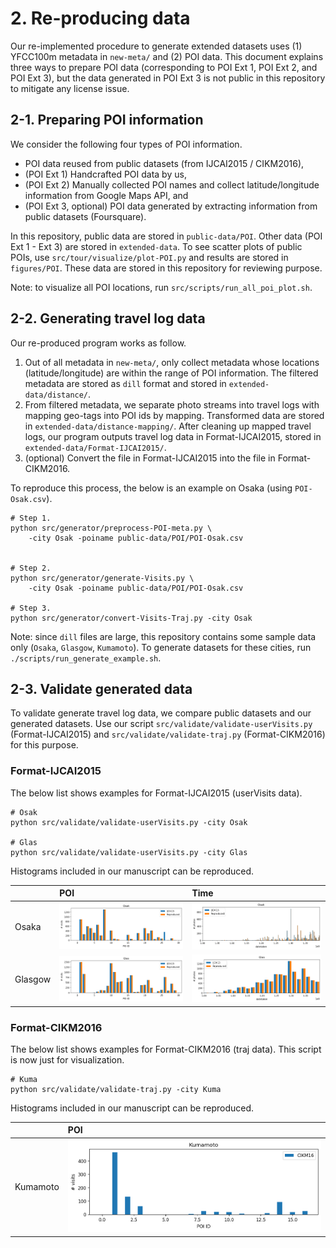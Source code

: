 # 2. Re-producing data

Our re-implemented procedure to generate extended datasets uses (1) YFCC100m metadata in `new-meta/` and (2) POI data. This document explains three ways to prepare POI data (corresponding to POI Ext 1, POI Ext 2, and POI Ext 3), but the data generated in POI Ext 3 is not public in this repository to mitigate any license issue.

## 2-1. Preparing POI information

We consider the following four types of POI information.

- POI data reused from public datasets (from IJCAI2015 / CIKM2016),
- (POI Ext 1) Handcrafted POI data by us,
- (POI Ext 2) Manually collected POI names and collect latitude/longitude information from Google Maps API, and
- (POI Ext 3, optional) POI data generated by extracting information from public datasets (Foursquare).

In this repository, public data are stored in `public-data/POI`. Other data (POI Ext 1 - Ext 3) are stored in `extended-data`. To see scatter plots of public POIs, use `src/tour/visualize/plot-POI.py` and results are stored in `figures/POI`. These data are stored in this repository for reviewing purpose.

Note: to visualize all POI locations, run `src/scripts/run_all_poi_plot.sh`.

## 2-2. Generating travel log data

Our re-produced program works as follow.

1. Out of all metadata in `new-meta/`, only collect metadata whose locations (latitude/longitude) are within the range of POI information. The filtered metadata are stored as `dill` format and stored in `extended-data/distance/`.
2. From filtered metadata, we separate photo streams into travel logs with mapping geo-tags into POI ids by mapping. Transformed data are stored in `extended-data/distance-mapping/`. After cleaning up mapped travel logs, our program outputs travel log data in Format-IJCAI2015, stored in `extended-data/Format-IJCAI2015/`.
3. (optional) Convert the file in Format-IJCAI2015 into the file in Format-CIKM2016.

To reproduce this process, the below is an example on Osaka (using `POI-Osak.csv`).

```
# Step 1.
python src/generator/preprocess-POI-meta.py \
    -city Osak -poiname public-data/POI/POI-Osak.csv


# Step 2.
python src/generator/generate-Visits.py \
    -city Osak -poiname public-data/POI/POI-Osak.csv

# Step 3.
python src/generator/convert-Visits-Traj.py -city Osak
```

Note: since `dill` files are large, this repository contains some sample data only (`Osaka`, `Glasgow`, `Kumamoto`). To generate datasets for these cities, run `./scripts/run_generate_example.sh`.

## 2-3. Validate generated data

To validate generate travel log data, we compare public datasets and our generated datasets. Use our script `src/validate/validate-userVisits.py` (Format-IJCAI2015) and `src/validate/validate-traj.py` (Format-CIKM2016) for this purpose.


### Format-IJCAI2015

The below list shows examples for Format-IJCAI2015 (userVisits data).

```
# Osak
python src/validate/validate-userVisits.py -city Osak

# Glas
python src/validate/validate-userVisits.py -city Glas
```

Histograms included in our manuscript can be reproduced.

| | POI | Time |
| :-- | :-- | :-- |
| Osaka | ![](../figures/validate/visits/hist-Osak.png) | ![](../figures/validate/timestamp/timehist-Osak.png) |
| Glasgow | ![](../figures/validate/visits/hist-Glas.png) | ![](../figures/validate/timestamp/timehist-Glas.png) |

### Format-CIKM2016

The below list shows examples for Format-CIKM2016 (traj data). This script is now just for visualization.

```
# Kuma
python src/validate/validate-traj.py -city Kuma
```

Histograms included in our manuscript can be reproduced.

| | POI |
| :-- | :-- |
| Kumamoto | ![](../figures/validate/visits/hist-Kumamoto.png) |